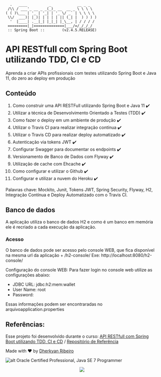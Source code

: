 ```
  .   ____          _            __ _ _
 /\\ / ___'_ __ _ _(_)_ __  __ _ \ \ \ \
( ( )\___ | '_ | '_| | '_ \/ _` | \ \ \ \
 \\/  ___)| |_)| | | | | || (_| |  ) ) ) )
  '  |____| .__|_| |_|_| |_\__, | / / / /
 =========|_|==============|___/=/_/_/_/
 :: Spring Boot ::        (v2.4.5.RELEASE)
```

# API RESTfull com Spring Boot utilizando TDD, CI e CD
Aprenda a criar APIs profissionais com testes utilizando Spring Boot e Java 11, do zero ao deploy em produção

## Conteúdo
1. Como construir uma API RESTFull utilizando Spring Boot e Java 11 :heavy_check_mark:
2. Utilizar a técnica de Desenvolvimento Orientado a Testes (TDD) :heavy_check_mark:
3. Como fazer o deploy em um ambiente de produção :heavy_check_mark:
4. Utilizar o Travis CI para realizar integração contínua :heavy_check_mark:
5. Utilizar o Travis CD para realizar deploy automatizado :heavy_check_mark:
6. Autenticação via tokens JWT :heavy_check_mark:
7. Configurar Swagger para documentar os endpoints :heavy_check_mark:
8. Versionamento de Banco de Dados com Flyway :heavy_check_mark:
9. Utilização de cache com Ehcache :heavy_check_mark:
10. Como configurar e utilizar o Github :heavy_check_mark:
11. Configurar e utilizar a nuvem do Heroku :heavy_check_mark:

Palavras chave: Mockito, Junit, Tokens JWT, Spring Security, Flyway, H2, Integração Contínua e Deploy Automatizado com o Travis CI.

## Banco de dados
A aplicação utiliza o banco de dados H2 e como é um banco em memória ele é recriado a cada execução da aplicação.
  
### Acesso
  O banco de dados pode ser acesso pelo console WEB, que fica disponível na mesma url da aplicação + /h2-console/ Exe: http://localhost:8080/h2-console/ 

Configuração do console WEB: Para fazer login no console web utilize as configurações abaixo:
* JDBC URL: jdbc:h2:mem:wallet
* User Name: root
* Password:

Essas informações podem ser encontraradas no arquivoapplication.properties

## Referências:

Esse projeto foi desenvolvido durante o curso: [API RESTfull com Spring Boot utilizando TDD, CI e CD](https://www.udemy.com/course/api-restfull-com-spring-boot-utilizando-tdd-ci-e-cd/ ) /  [Repositório de Referência](https://github.com/vitoralves/walletAPI)


Made with :heart: by [Dherkyan Ribeiro](https://www.credly.com/users/dherkyan-ribeiro-da-silva/badges)


![alt Oracle Certified Professional, Java SE 7 Programmer](https://images.credly.com/size/110x110/images/3661e48f-ee1c-47fc-a474-b84fca370a19/Oracle-Certification-badge_OC-Professional600X600.png)


<p align="center">
	<a href="">
		<img src="https://o.remove.bg/downloads/11a3f378-f83b-4457-9dc9-a912f81286a5/img-removebg-preview.png">
	</a>
</p>

